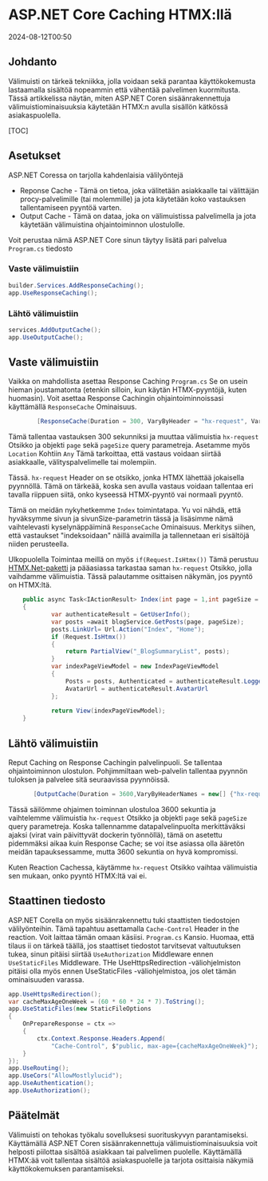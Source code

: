 # ASP.NET Core Caching HTMX:llä

<!--category-- ASP.NET, HTMX -->
<datetime class="hidden">2024-08-12T00:50</datetime>

## Johdanto

Välimuisti on tärkeä tekniikka, jolla voidaan sekä parantaa käyttökokemusta lastaamalla sisältöä nopeammin että vähentää palvelimen kuormitusta. Tässä artikkelissa näytän, miten ASP.NET Coren sisäänrakennettuja välimuistiominaisuuksia käytetään HTMX:n avulla sisällön kätkössä asiakaspuolella.

[TOC]

## Asetukset

ASP.NET Coressa on tarjolla kahdenlaisia välilyöntejä

- Reponse Cache - Tämä on tietoa, joka välitetään asiakkaalle tai välittäjän procy-palvelimille (tai molemmille) ja jota käytetään koko vastauksen tallentamiseen pyyntöä varten.
- Output Cache - Tämä on dataa, joka on välimuistissa palvelimella ja jota käytetään välimuistina ohjaintoiminnon ulostulolle.

Voit perustaa nämä ASP.NET Core sinun täytyy lisätä pari palvelua `Program.cs` tiedosto

### Vaste välimuistiin

```csharp
builder.Services.AddResponseCaching();
app.UseResponseCaching();
```

### Lähtö välimuistiin

```csharp
services.AddOutputCache();
app.UseOutputCache();
```

## Vaste välimuistiin

Vaikka on mahdollista asettaa Response Caching `Program.cs` Se on usein hieman joustamatonta (etenkin silloin, kun käytän HTMX-pyyntöjä, kuten huomasin). Voit asettaa Response Cachingin ohjaintoiminnoissasi käyttämällä `ResponseCache` Ominaisuus.

```csharp
        [ResponseCache(Duration = 300, VaryByHeader = "hx-request", VaryByQueryKeys = new[] {"page", "pageSize"}, Location = ResponseCacheLocation.Any)]
```

Tämä tallentaa vastauksen 300 sekunniksi ja muuttaa välimuistia `hx-request` Otsikko ja objekti `page` sekä `pageSize` query parametreja. Asetamme myös `Location` Kohtiin `Any` Tämä tarkoittaa, että vastaus voidaan siirtää asiakkaalle, välityspalvelimelle tai molempiin.

Tässä. `hx-request` Header on se otsikko, jonka HTMX lähettää jokaisella pyynnöllä. Tämä on tärkeää, koska sen avulla vastaus voidaan tallentaa eri tavalla riippuen siitä, onko kyseessä HTMX-pyyntö vai normaali pyyntö.

Tämä on meidän nykyhetkemme `Index` toimintatapa. Yu voi nähdä, että hyväksymme sivun ja sivunSize-parametrin tässä ja lisäsimme nämä vaihtelevasti kyselynäppäiminä `ResponseCache` Ominaisuus. Merkitys siihen, että vastaukset "indeksoidaan" näillä avaimilla ja tallennetaan eri sisältöjä niiden perusteella.

Ulkopuolella Toimintaa meillä on myös `if(Request.IsHtmx())` Tämä perustuu [HTMX.Net-paketti](https://github.com/khalidabuhakmeh/Htmx.Net)  ja pääasiassa tarkastaa saman `hx-request` Otsikko, jolla vaihdamme välimuistia. Tässä palautamme osittaisen näkymän, jos pyyntö on HTMX:ltä.

```csharp
    public async Task<IActionResult> Index(int page = 1,int pageSize = 5)
    {
            var authenticateResult = GetUserInfo();
            var posts =await blogService.GetPosts(page, pageSize);
            posts.LinkUrl= Url.Action("Index", "Home");
            if (Request.IsHtmx())
            {
                return PartialView("_BlogSummaryList", posts);
            }
            var indexPageViewModel = new IndexPageViewModel
            {
                Posts = posts, Authenticated = authenticateResult.LoggedIn, Name = authenticateResult.Name,
                AvatarUrl = authenticateResult.AvatarUrl
            };
            
            return View(indexPageViewModel);
    }
```

## Lähtö välimuistiin

Reput Caching on Response Cachingin palvelinpuoli. Se tallentaa ohjaintoiminnon ulostulon. Pohjimmiltaan web-palvelin tallentaa pyynnön tuloksen ja palvelee sitä seuraavissa pyynnöissä.

```csharp
       [OutputCache(Duration = 3600,VaryByHeaderNames = new[] {"hx-request"},VaryByQueryKeys = new[] {"page", "pageSize"})]
```

Tässä säilömme ohjaimen toiminnan ulostuloa 3600 sekuntia ja vaihtelemme välimuistia `hx-request` Otsikko ja objekti `page` sekä `pageSize` query parametreja.
Koska tallennamme datapalvelinpuolta merkittäväksi ajaksi (virat vain päivittyvät dockerin työnnöllä), tämä on asetettu pidemmäksi aikaa kuin Response Cache; se voi itse asiassa olla ääretön meidän tapauksessamme, mutta 3600 sekuntia on hyvä kompromissi.

Kuten Reaction Cachessa, käytämme `hx-request` Otsikko vaihtaa välimuistia sen mukaan, onko pyyntö HTMX:ltä vai ei.

## Staattinen tiedosto

ASP.NET Corella on myös sisäänrakennettu tuki staattisten tiedostojen välilyönteihin. Tämä tapahtuu asettamalla `Cache-Control` Header in the reaction. Voit laittaa tämän omaan käsiisi. `Program.cs` Kansio.
Huomaa, että tilaus ii on tärkeä täällä, jos staattiset tiedostot tarvitsevat valtuutuksen tukea, sinun pitäisi siirtää `UseAuthorization` Middleware ennen `UseStaticFiles` Middleware. THe UseHttpsRedirection -väliohjelmiston pitäisi olla myös ennen UseStaticFiles -väliohjelmistoa, jos olet tämän ominaisuuden varassa.

```csharp
app.UseHttpsRedirection();
var cacheMaxAgeOneWeek = (60 * 60 * 24 * 7).ToString();
app.UseStaticFiles(new StaticFileOptions
{
    OnPrepareResponse = ctx =>
    {
        ctx.Context.Response.Headers.Append(
            "Cache-Control", $"public, max-age={cacheMaxAgeOneWeek}");
    }
});
app.UseRouting();
app.UseCors("AllowMostlylucid");
app.UseAuthentication();
app.UseAuthorization();
```

## Päätelmät

Välimuisti on tehokas työkalu sovelluksesi suorituskyvyn parantamiseksi. Käyttämällä ASP.NET Coren sisäänrakennettuja välimuistiominaisuuksia voit helposti piilottaa sisältöä asiakkaan tai palvelimen puolelle. Käyttämällä HTMX:ää voit tallentaa sisältöä asiakaspuolelle ja tarjota osittaisia näkymiä käyttökokemuksen parantamiseksi.